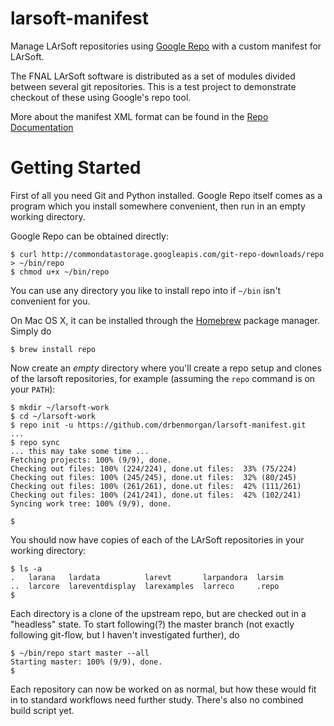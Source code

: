 larsoft-manifest
================

Manage LArSoft repositories using [Google Repo](http://code.google.com/p/git-repo/) with a custom
manifest for LArSoft.

The FNAL LArSoft software is distributed as a set of modules divided
between several git repositories. This is a test project to demonstrate
checkout of these using Google's repo tool.

More about the manifest XML format can be found in the
[Repo Documentation](https://gerrit.googlesource.com/git-repo/+/master/docs/manifest-format.txt)

Getting Started
===============
First of all you need Git and Python installed. Google Repo itself comes
as a program which you install somewhere convenient, then run in an
empty working directory.

Google Repo can be obtained directly:

``` shell
$ curl http://commondatastorage.googleapis.com/git-repo-downloads/repo > ~/bin/repo
$ chmod u+x ~/bin/repo
```

You can use any directory you like to install repo into if `~/bin` isn't
convenient for you.

On Mac OS X, it can be installed through the [Homebrew](http://brew.sh) package
manager. Simply do

``` shell
$ brew install repo
```

Now create an *empty* directory where you'll create a repo setup and
clones of the larsoft repositories, for example (assuming the `repo` command
is on your `PATH`):

``` shell
$ mkdir ~/larsoft-work
$ cd ~/larsoft-work
$ repo init -u https://github.com/drbenmorgan/larsoft-manifest.git
...
$ repo sync
... this may take some time ...
Fetching projects: 100% (9/9), done.
Checking out files: 100% (224/224), done.ut files:  33% (75/224)
Checking out files: 100% (245/245), done.ut files:  32% (80/245)
Checking out files: 100% (261/261), done.ut files:  42% (111/261)
Checking out files: 100% (241/241), done.ut files:  42% (102/241)
Syncing work tree: 100% (9/9), done.

$
```

You should now have copies of each of the LArSoft repositories in your
working directory:

``` shell
$ ls -a
.   larana   lardata          larevt       larpandora  larsim
..  larcore  lareventdisplay  larexamples  larreco     .repo
$
```

Each directory is a clone of the upstream repo, but are checked out
in a "headless" state. To start following(?) the master branch (not
exactly following git-flow, but I haven't investigated further), do

``` shell
$ ~/bin/repo start master --all
Starting master: 100% (9/9), done.
$
```

Each repository can now be worked on as normal, but how these would fit
in to standard workflows need further study. There's also no combined
build script yet.


